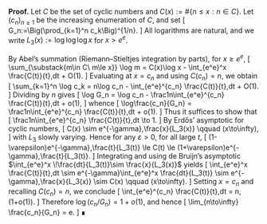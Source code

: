 **Proof.** Let $C$ be the set of cyclic numbers and $C(x):=\#\{n\le x:n\in C\}$. Let $(c_n)_{n\ge1}$ be the increasing enumeration of $C$, and set 
\[
G_n:=\Big(\prod_{k=1}^n c_k\Big)^{1/n}.
\]
All logarithms are natural, and we write $L_3(x):=\log\log\log x$ for $x>e^e$.

By Abel’s summation (Riemann–Stieltjes integration by parts), for $x\ge e^e$,
\[
\sum_{\substack{m\in C\\ m\le x}} \log m 
= C(x)\log x - \int_{e^e}^x \frac{C(t)}{t}\,dt + O(1).
\]
Evaluating at $x=c_n$ and using $C(c_n)=n$, we obtain
\[
\sum_{k=1}^n \log c_k 
= n\log c_n - \int_{e^e}^{c_n} \frac{C(t)}{t}\,dt + O(1).
\]
Dividing by $n$ gives
\[
\log G_n = \log c_n - \frac1n\int_{e^e}^{c_n} \frac{C(t)}{t}\,dt + o(1),
\]
whence
\[
\log\frac{c_n}{G_n} = \frac1n\int_{e^e}^{c_n} \frac{C(t)}{t}\,dt + o(1).
\]
Thus it suffices to show that
\[
\frac1n\int_{e^e}^{c_n} \frac{C(t)}{t}\,dt \to 1.
\]
By Erdős’ asymptotic for cyclic numbers,
\[
C(x) \sim e^{-\gamma}\,\frac{x}{L_3(x)} \qquad (x\to\infty),
\]
with $L_3$ slowly varying. Hence for any $\varepsilon>0$, for all large $t$,
\[
(1-\varepsilon)e^{-\gamma}\,\frac{t}{L_3(t)} \le C(t) \le (1+\varepsilon)e^{-\gamma}\,\frac{t}{L_3(t)}.
\]
Integrating and using de Bruijn’s asymptotic $\int_{e^e}^x \!\frac{dt}{L_3(t)}\sim \frac{x}{L_3(x)}$ yields
\[
\int_{e^e}^x \frac{C(t)}{t}\,dt \sim e^{-\gamma}\int_{e^e}^x \frac{dt}{L_3(t)} \sim e^{-\gamma}\,\frac{x}{L_3(x)} \sim C(x) \qquad (x\to\infty).
\]
Setting $x=c_n$ and recalling $C(c_n)=n$, we conclude
\[
\int_{e^e}^{c_n} \frac{C(t)}{t}\,dt = n\,(1+o(1)).
\]
Therefore $\log(c_n/G_n)=1+o(1)$, and hence
\[
\lim_{n\to\infty} \frac{c_n}{G_n} = e.
\]
∎